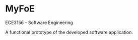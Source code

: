 # MyFoE

ECE3156 - Software Engineering 

A functional prototype of the developed software application. 
